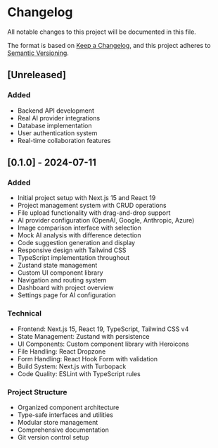 # Changelog

All notable changes to this project will be documented in this file.

The format is based on [Keep a Changelog](https://keepachangelog.com/en/1.0.0/),
and this project adheres to [Semantic Versioning](https://semver.org/spec/v2.0.0.html).

## [Unreleased]

### Added
- Backend API development
- Real AI provider integrations
- Database implementation
- User authentication system
- Real-time collaboration features

## [0.1.0] - 2024-07-11

### Added
- Initial project setup with Next.js 15 and React 19
- Project management system with CRUD operations
- File upload functionality with drag-and-drop support
- AI provider configuration (OpenAI, Google, Anthropic, Azure)
- Image comparison interface with selection
- Mock AI analysis with difference detection
- Code suggestion generation and display
- Responsive design with Tailwind CSS
- TypeScript implementation throughout
- Zustand state management
- Custom UI component library
- Navigation and routing system
- Dashboard with project overview
- Settings page for AI configuration

### Technical
- Frontend: Next.js 15, React 19, TypeScript, Tailwind CSS v4
- State Management: Zustand with persistence
- UI Components: Custom component library with Heroicons
- File Handling: React Dropzone
- Form Handling: React Hook Form with validation
- Build System: Next.js with Turbopack
- Code Quality: ESLint with TypeScript rules

### Project Structure
- Organized component architecture
- Type-safe interfaces and utilities
- Modular store management
- Comprehensive documentation
- Git version control setup